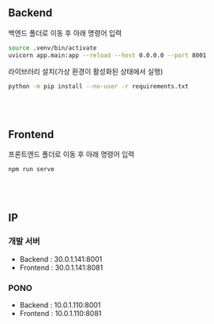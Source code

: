 ## Backend
백엔드 폴더로 이동 후 아래 명령어 입력  

```bash
source .venv/bin/activate
uvicorn app.main:app --reload --host 0.0.0.0 --port 8001
```

라이브러리 설치(가상 환경이 활성화된 상태에서 실행)

```bash
python -m pip install --no-user -r requirements.txt
```

<br>
<br>

## Frontend
프론트엔드 폴더로 이동 후 아래 명령어 입력

```bash
npm run serve
```

<br>
<br>

## IP
### 개발 서버
- Backend : 30.0.1.141:8001
- Frontend : 30.0.1.141:8081

### PONO
- Backend : 10.0.1.110:8001
- Frontend : 10.0.1.110:8081